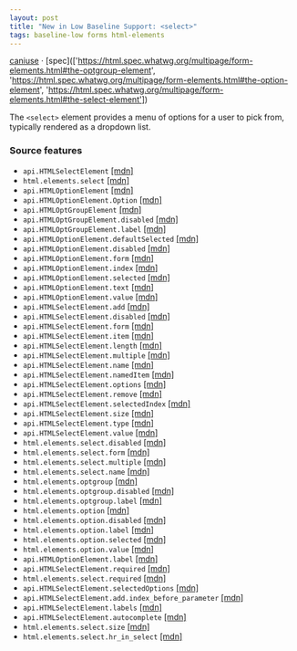```yaml
---
layout: post
title: "New in Low Baseline Support: <select>"
tags: baseline-low forms html-elements
---
```


[caniuse](https://caniuse.com/?search=select) · [spec](['https://html.spec.whatwg.org/multipage/form-elements.html#the-optgroup-element', 'https://html.spec.whatwg.org/multipage/form-elements.html#the-option-element', 'https://html.spec.whatwg.org/multipage/form-elements.html#the-select-element'])

The `<select>` element provides a menu of options for a user to pick from, typically rendered as a dropdown list.

### Source features

- ``api.HTMLSelectElement`` [[mdn]](https://developer.mozilla.org/en-US/search?q=api.HTMLSelectElement)
- ``html.elements.select`` [[mdn]](https://developer.mozilla.org/en-US/search?q=html.elements.select)
- ``api.HTMLOptionElement`` [[mdn]](https://developer.mozilla.org/en-US/search?q=api.HTMLOptionElement)
- ``api.HTMLOptionElement.Option`` [[mdn]](https://developer.mozilla.org/en-US/search?q=api.HTMLOptionElement.Option)
- ``api.HTMLOptGroupElement`` [[mdn]](https://developer.mozilla.org/en-US/search?q=api.HTMLOptGroupElement)
- ``api.HTMLOptGroupElement.disabled`` [[mdn]](https://developer.mozilla.org/en-US/search?q=api.HTMLOptGroupElement.disabled)
- ``api.HTMLOptGroupElement.label`` [[mdn]](https://developer.mozilla.org/en-US/search?q=api.HTMLOptGroupElement.label)
- ``api.HTMLOptionElement.defaultSelected`` [[mdn]](https://developer.mozilla.org/en-US/search?q=api.HTMLOptionElement.defaultSelected)
- ``api.HTMLOptionElement.disabled`` [[mdn]](https://developer.mozilla.org/en-US/search?q=api.HTMLOptionElement.disabled)
- ``api.HTMLOptionElement.form`` [[mdn]](https://developer.mozilla.org/en-US/search?q=api.HTMLOptionElement.form)
- ``api.HTMLOptionElement.index`` [[mdn]](https://developer.mozilla.org/en-US/search?q=api.HTMLOptionElement.index)
- ``api.HTMLOptionElement.selected`` [[mdn]](https://developer.mozilla.org/en-US/search?q=api.HTMLOptionElement.selected)
- ``api.HTMLOptionElement.text`` [[mdn]](https://developer.mozilla.org/en-US/search?q=api.HTMLOptionElement.text)
- ``api.HTMLOptionElement.value`` [[mdn]](https://developer.mozilla.org/en-US/search?q=api.HTMLOptionElement.value)
- ``api.HTMLSelectElement.add`` [[mdn]](https://developer.mozilla.org/en-US/search?q=api.HTMLSelectElement.add)
- ``api.HTMLSelectElement.disabled`` [[mdn]](https://developer.mozilla.org/en-US/search?q=api.HTMLSelectElement.disabled)
- ``api.HTMLSelectElement.form`` [[mdn]](https://developer.mozilla.org/en-US/search?q=api.HTMLSelectElement.form)
- ``api.HTMLSelectElement.item`` [[mdn]](https://developer.mozilla.org/en-US/search?q=api.HTMLSelectElement.item)
- ``api.HTMLSelectElement.length`` [[mdn]](https://developer.mozilla.org/en-US/search?q=api.HTMLSelectElement.length)
- ``api.HTMLSelectElement.multiple`` [[mdn]](https://developer.mozilla.org/en-US/search?q=api.HTMLSelectElement.multiple)
- ``api.HTMLSelectElement.name`` [[mdn]](https://developer.mozilla.org/en-US/search?q=api.HTMLSelectElement.name)
- ``api.HTMLSelectElement.namedItem`` [[mdn]](https://developer.mozilla.org/en-US/search?q=api.HTMLSelectElement.namedItem)
- ``api.HTMLSelectElement.options`` [[mdn]](https://developer.mozilla.org/en-US/search?q=api.HTMLSelectElement.options)
- ``api.HTMLSelectElement.remove`` [[mdn]](https://developer.mozilla.org/en-US/search?q=api.HTMLSelectElement.remove)
- ``api.HTMLSelectElement.selectedIndex`` [[mdn]](https://developer.mozilla.org/en-US/search?q=api.HTMLSelectElement.selectedIndex)
- ``api.HTMLSelectElement.size`` [[mdn]](https://developer.mozilla.org/en-US/search?q=api.HTMLSelectElement.size)
- ``api.HTMLSelectElement.type`` [[mdn]](https://developer.mozilla.org/en-US/search?q=api.HTMLSelectElement.type)
- ``api.HTMLSelectElement.value`` [[mdn]](https://developer.mozilla.org/en-US/search?q=api.HTMLSelectElement.value)
- ``html.elements.select.disabled`` [[mdn]](https://developer.mozilla.org/en-US/search?q=html.elements.select.disabled)
- ``html.elements.select.form`` [[mdn]](https://developer.mozilla.org/en-US/search?q=html.elements.select.form)
- ``html.elements.select.multiple`` [[mdn]](https://developer.mozilla.org/en-US/search?q=html.elements.select.multiple)
- ``html.elements.select.name`` [[mdn]](https://developer.mozilla.org/en-US/search?q=html.elements.select.name)
- ``html.elements.optgroup`` [[mdn]](https://developer.mozilla.org/en-US/search?q=html.elements.optgroup)
- ``html.elements.optgroup.disabled`` [[mdn]](https://developer.mozilla.org/en-US/search?q=html.elements.optgroup.disabled)
- ``html.elements.optgroup.label`` [[mdn]](https://developer.mozilla.org/en-US/search?q=html.elements.optgroup.label)
- ``html.elements.option`` [[mdn]](https://developer.mozilla.org/en-US/search?q=html.elements.option)
- ``html.elements.option.disabled`` [[mdn]](https://developer.mozilla.org/en-US/search?q=html.elements.option.disabled)
- ``html.elements.option.label`` [[mdn]](https://developer.mozilla.org/en-US/search?q=html.elements.option.label)
- ``html.elements.option.selected`` [[mdn]](https://developer.mozilla.org/en-US/search?q=html.elements.option.selected)
- ``html.elements.option.value`` [[mdn]](https://developer.mozilla.org/en-US/search?q=html.elements.option.value)
- ``api.HTMLOptionElement.label`` [[mdn]](https://developer.mozilla.org/en-US/search?q=api.HTMLOptionElement.label)
- ``api.HTMLSelectElement.required`` [[mdn]](https://developer.mozilla.org/en-US/search?q=api.HTMLSelectElement.required)
- ``html.elements.select.required`` [[mdn]](https://developer.mozilla.org/en-US/search?q=html.elements.select.required)
- ``api.HTMLSelectElement.selectedOptions`` [[mdn]](https://developer.mozilla.org/en-US/search?q=api.HTMLSelectElement.selectedOptions)
- ``api.HTMLSelectElement.add.index_before_parameter`` [[mdn]](https://developer.mozilla.org/en-US/search?q=api.HTMLSelectElement.add.index_before_parameter)
- ``api.HTMLSelectElement.labels`` [[mdn]](https://developer.mozilla.org/en-US/search?q=api.HTMLSelectElement.labels)
- ``api.HTMLSelectElement.autocomplete`` [[mdn]](https://developer.mozilla.org/en-US/search?q=api.HTMLSelectElement.autocomplete)
- ``html.elements.select.size`` [[mdn]](https://developer.mozilla.org/en-US/search?q=html.elements.select.size)
- ``html.elements.select.hr_in_select`` [[mdn]](https://developer.mozilla.org/en-US/search?q=html.elements.select.hr_in_select)
